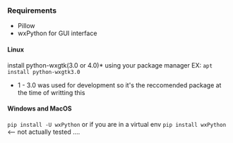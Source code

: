 
### Requirements

* Pillow
* wxPython for GUI interface

#### Linux

install python-wxgtk(3.0 or 4.0)* using your package manager EX: `apt install python-wxgtk3.0`

* 1 - 3.0 was used for development so it's the reccomended package at the time of writting this

#### Windows and MacOS

`pip install -U wxPython` or if you are in a virtual env `pip install wxPython` <-- not actually tested ....
